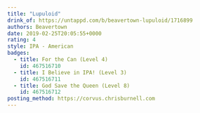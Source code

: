 ```yaml
---
title: "Lupuloid"
drink_of: https://untappd.com/b/beavertown-lupuloid/1716899
authors: Beavertown
date: 2019-02-25T20:05:55+0000
rating: 4
style: IPA - American
badges:
  - title: For the Can (Level 4)
    id: 467516710
  - title: I Believe in IPA! (Level 3)
    id: 467516711
  - title: God Save the Queen (Level 8)
    id: 467516712
posting_method: https://corvus.chrisburnell.com
---
```

